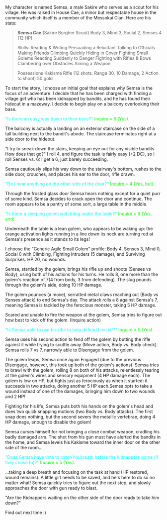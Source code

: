 My character is named Semsa, a male Sakire who serves as a scout for his village. He was raised in House Cae, a minor but respectable house in the community which itself is a member of the Messokai Clan. Here are his stats:
<blockquote><strong>Semsa Cae</strong>
(Sakire Burgher Scout)
Body 3, Mind 3, Social 2, Senses 4 (12 HP)

Skills:
Reading &amp; Writing
Persuading a Reluctant
Talking to Officials
Making Friends
Climbing
Quickly Hiding in Cover
Fighting Small Golems
Reacting Suddenly to Danger
Fighting with Rifles &amp; Bows
Clambering over Obstacles
Aiming a Weapon

Possessions
Kakisme Rifle (12 shots. Range 30, 10 Damage, 2 Action to shoot)
50 gold</blockquote>
To start the story, I choose an initial goal that explains why Semsa is the focus of an adventure. I decide that he has been charged with finding a village girl who has been kidnapped by bandits, and he has found their hideout in a mazeway. I decide to begin play on a balcony overlooking their base.

<span style="color: #00ffff;">"Is there an easy way down to their base?"</span> <span style="color: #00ff00;">Inquire = 5 (Yes).</span>

The balcony is actually a landing on an exterior staircase on the side of a tall building next to the bandit's abode. The staircase terminates right at a side door to the hideout.

"I try to sneak down the stairs, keeping an eye out for any visible bandits. How does that go?" I roll 4, and figure the task is fairly easy (+2 DC), so I roll Senses vs. 6: I get a 6, just barely succeeding.

Semsa cautiously slips his way down to the stairway's bottom, rushes to the side door, crouches, and places his ear to the door, rifle drawn.

<span style="color: #00ffff;">"Do I hear anything on the other side of the door?"</span> <span style="color: #00ff00;">Inquire = 4 (Yes, but).</span>

Through the frosted glass door Semsa hears nothing except for a quiet purr of some kind. Semsa decides to crack open the door and continue. The room appears to be a pantry of some sort, a large table in the middle.

<span style="color: #00ffff;">"Is there a sleeping golem watchdog under the table?"</span><span style="color: #00ff00;"> Inquire = 6 (Yes, and).</span>

Underneath the table is a lean golem, who appears to be waking up: the orange activation lights running in a line down its neck are turning red at Semsa's presence as it stands to its legs!

I choose the "Generic Agile Small Golem" profile: Body 4, Senses 3, Mind 0, Social 0 with Climbing, Fighting Intruders (5 damage), and Surviving Surprises. HP 20, no wounds.

Semsa, startled by the golem, brings his rifle up and shoots (Senses vs Body), using both of his actions for his turns. He rolls 8, one more than the golem's reaction of 7(4 from body, 3 from defending). The slug pounds through the golem's side, doing 10 HP damage.

The golem pounces (a move), serratted metal claws reaching out (Body vs Senses attack) to end Semsa's day. The attack rolls a 8 against Semsa's 7, meaning Semsa is tackled by the ferocious monster, taking 5 HP damage.

Scared and unable to fire the weapon at the golem, Semsa tries to figure out how best to kick off the golem. (Inquire action)

<span style="color: #00ffff;">"Is Semsa able to use his rifle to help defend himself?"</span> <span style="color: #00ff00;">Inquire = 5 (Yes).</span>

Semsa uses his second action to fend off the golem by butting the rifle against it while trying to scuttle away (Move action, Body vs. Body check). Semsa rolls 7 vs 7, narrowly able to Disengage from the golem.

The golem leaps, Semsa once again Engaged (due to the previous Disengage, however, this took up both of the golem's actions). Semsa tries to brawl with the golem, rolling 8 on both of his attacks, relentlessly tearing at the golem's wires and sensory equipment (4 HP damage each). The golem is low on HP, but fights just as ferociously as when it started: it succeeds in two attacks, doing another 5 HP each.Semsa opts to take a wound instead of one of the damages, bringing him down to two wounds and 2 HP!

Fighting for his life, Semsa puts both his hands on the golem's head and does two quick snapping motions (two Body vs. Body attacks). The first snap does nothing, but the second severs the metallic vertebrae, doing 4 HP damage, enough to disable the golem!

Semsa curses himself for not bringing a close combat weapon, cradling his badly damaged arm. The shot from his gun must have alerted the bandits in the home, and Semsa levels his Kakisme toward the inner door on the other side of the room...

<span style="color: #00ffff;">"Does Semsa have time to catch his breath before the kidnappers come (if they chose to)?"</span> <span style="color: #00ff00;">Inquire = 5 (Yes).</span>

...taking a deep breath and focusing on the task at hand (HP restored, wound remains). A little girl needs to be saved, and he's here to do so no matter what! Semsa quickly tries to figure out the next step, and slowly approaches the door with gun ready to blast.

"Are the Kidnappers waiting on the other side of the door ready to take him down?"

Find out next time :)
